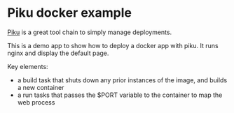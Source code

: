 # Piku docker example

[Piku](https://github.com/piku/piku) is a great tool chain to simply manage deployments.

This is a demo app to show how to deploy a docker app with piku. It runs nginx and display the default page.

Key elements:
- a build task that shuts down any prior instances of the image, and builds a new container
- a run tasks that passes the $PORT variable to the container to map the web process
